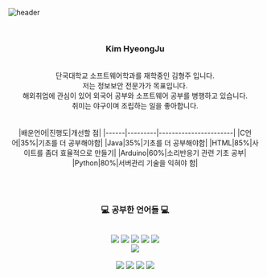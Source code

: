 ![header](https://capsule-render.vercel.app/api?type=waving&&color=gradient&height=100&section=header&fontSize=90)
<div align = "center">
<br/>
<h3>Kim HyeongJu</h3><br/>
단국대학교 소프트웨어학과를 재학중인 김형주 입니다.<br/>
저는 정보보안 전문가가 목표입니다.<br/>
해외취업에 관심이 있어 외국어 공부와 소프트웨어 공부를 병행하고 있습니다.<br/>
취미는 야구이며 조립하는 일을 좋아합니다.<br/>
<br/><br/>
 |배운언어|진행도|개선할 점|
|------|---------|-----------------------|
|C언어|35%|기초를 더 공부해야함|
|Java|35%|기초를 더 공부해야함|
|HTML|85%|사이트를 좀더 효율적으로 만들기|
|Arduino|60%|소리반응기 관련 기초 공부|
|Python|80%|서버관리 기술을 익혀야 함|
 
<br/><br/>
 
<h3>💻 공부한 언어들 💻</h3>

<br/>
<img src="https://img.shields.io/badge/Python-3776AB?style=flat-square&logo=Python&logoColor=white"/>
<img src="https://img.shields.io/badge/C-A8B9CC?style=flat-square&logo=C&logoColor=white"/>
<img src="https://img.shields.io/badge/HTML-E34F26?style=flat-square&logo=HTML5&logoColor=white"/>
<img src="https://img.shields.io/badge/CSS-1572B6?style=flat-square&logo=CSS3&logoColor=white"/>
<img src="https://img.shields.io/badge/JavaScript-F7DF1E?style=flat-square&logo=JavaScript&logoColor=white"/><br>
<img src="https://img.shields.io/badge/JavaScript-F7DF1E?style=flat-square&logo=JavaScript&logoColor=white"/>
<br>
<br>
<img src="https://img.shields.io/badge/Arduino-00979D?style=flat-square&logo=Arduino&logoColor=white"/>
<img src="https://img.shields.io/badge/Git-F05032?style=flat-square&logo=Git&logoColor=white"/>
 <img src="https://img.shields.io/badge/Python-3776AB?style=flat-square&logo=Python&logoColor=white"/>
<img src="https://img.shields.io/badge/C-A8B9CC?style=flat-square&logo=C&logoColor=white"/>

</div>

